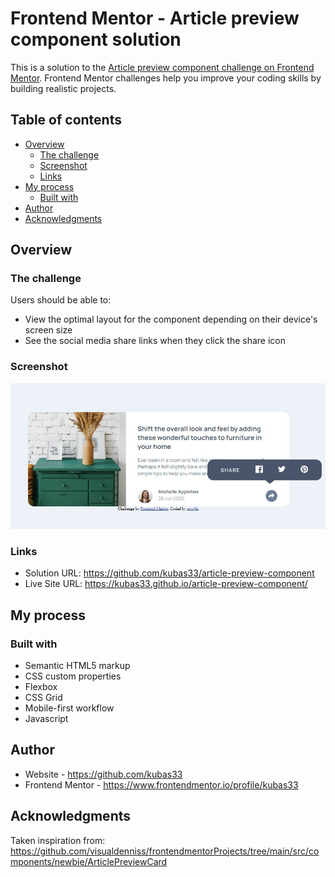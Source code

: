 # Frontend Mentor - Article preview component solution

This is a solution to the [Article preview component challenge on Frontend Mentor](https://www.frontendmentor.io/challenges/article-preview-component-dYBN_pYFT). Frontend Mentor challenges help you improve your coding skills by building realistic projects. 

## Table of contents

- [Overview](#overview)
  - [The challenge](#the-challenge)
  - [Screenshot](#screenshot)
  - [Links](#links)
- [My process](#my-process)
  - [Built with](#built-with)
- [Author](#author)
- [Acknowledgments](#acknowledgments)


## Overview

### The challenge

Users should be able to:

- View the optimal layout for the component depending on their device's screen size
- See the social media share links when they click the share icon

### Screenshot

![](./screenshot.jpg)

### Links

- Solution URL: https://github.com/kubas33/article-preview-component
- Live Site URL: https://kubas33.github.io/article-preview-component/

## My process

### Built with

- Semantic HTML5 markup
- CSS custom properties
- Flexbox
- CSS Grid
- Mobile-first workflow
- Javascript

## Author

- Website - https://github.com/kubas33
- Frontend Mentor - https://www.frontendmentor.io/profile/kubas33

## Acknowledgments

Taken inspiration from:
https://github.com/visualdenniss/frontendmentorProjects/tree/main/src/components/newbie/ArticlePreviewCard

